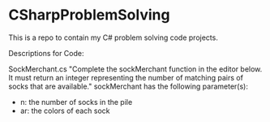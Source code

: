 # CSharpProblemSolving

This is a repo to contain my C# problem solving code projects.

Descriptions for Code:

SockMerchant.cs
"Complete the sockMerchant function in the editor below. It must return an integer representing the number of matching pairs of socks that are available."
sockMerchant has the following parameter(s):
- n: the number of socks in the pile
- ar: the colors of each sock
